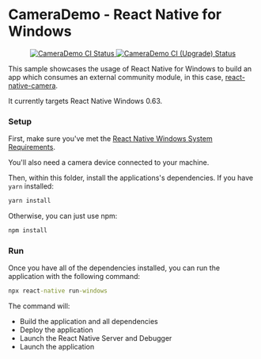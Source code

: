 # CameraDemo - React Native for Windows

<p align="center">
  <a href="https://github.com/microsoft/react-native-windows-samples/actions?query=workflow%3A%22CameraDemo+CI%22">
    <img src="https://github.com/microsoft/react-native-windows-samples/workflows/CameraDemo%20CI/badge.svg" alt="CameraDemo CI Status" />
  </a>
  <a href="https://github.com/microsoft/react-native-windows-samples/actions?query=workflow%3A%22CameraDemo+CI+%28Upgrade%29%22">
    <img src="https://github.com/microsoft/react-native-windows-samples/workflows/CameraDemo%20CI%20(Upgrade)/badge.svg" alt="CameraDemo CI (Upgrade) Status" />
  </a>
</p>

This sample showcases the usage of React Native for Windows to build an app which consumes an external community module, in this case, [react-native-camera](https://github.com/react-native-community/react-native-camera).

It currently targets React Native Windows 0.63.

### Setup
First, make sure you've met the [React Native Windows System Requirements](https://microsoft.github.io/react-native-windows/docs/rnw-dependencies).

You'll also need a camera device connected to your machine.

Then, within this folder, install the applications's dependencies. If you have `yarn` installed:

```cmd
yarn install
```

Otherwise, you can just use npm:

```cmd
npm install
```

### Run
Once you have all of the dependencies installed, you can run the application with the following command:

```cmd
npx react-native run-windows
```

The command will:
* Build the application and all dependencies
* Deploy the application
* Launch the React Native Server and Debugger
* Launch the application
